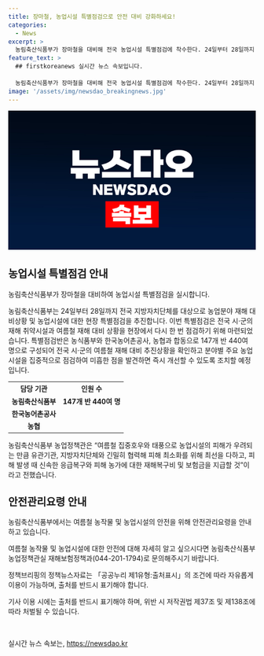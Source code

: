 ```yaml
---
title: 장마철, 농업시설 특별점검으로 안전 대비 강화하세요!
categories:
  - News
excerpt: >
  농림축산식품부가 장마철을 대비해 전국 농업시설 특별점검에 착수한다. 24일부터 28일까지 농식품부와 한국농어촌공사, 농협이 합동으로 147개 반 440여 명으로 구성된 특별점검반은 여름철 재해 대비 추진상황을 확인하고, 미흡한 점을 즉시 개선할 예정이다. 윤원습 농식품부 농업정책관은 “피해 최소화를 위해 노력할 것”이라고 강조했다. 농업시설의 안전을 위한 조치가 이뤄지고 있으니, 안전에 대한 확신을 느끼게 한다.
feature_text: >
  ## firstkoreanews 실시간 뉴스 속보입니다.

  농림축산식품부가 장마철을 대비해 전국 농업시설 특별점검에 착수한다. 24일부터 28일까지 농식품부와 한국농어촌공사, 농협이 합동으로 147개 반 440여 명으로 구성된 특별점검반은 여름철 재해 대비 추진상황을 확인하고, 미흡한 점을 즉시 개선할 예정이다. 윤원습 농식품부 농업정책관은 “피해 최소화를 위해 노력할 것”이라고 강조했다. 농업시설의 안전을 위한 조치가 이뤄지고 있으니, 안전에 대한 확신을 느끼게 한다.
image: '/assets/img/newsdao_breakingnews.jpg'
---
```


<p><img src="/assets/img/newsdao_breakingnews.jpg" alt="firstkoreanews 속보" /></p>

<h2 data-ke-size="size26">농업시설 특별점검 안내</h2>

<p>농림축산식품부가 장마철을 대비하여 농업시설 특별점검을 실시합니다.</p>

<p data-ke-size="size16">농림축산식품부는 24일부터 28일까지 전국 지방자치단체를 대상으로 농업분야 재해 대비상황 및 농업시설에 대한 현장 특별점검을 추진합니다. 이번 특별점검은 전국 시·군의 재해 취약시설과 여름철 재해 대비 상황을 현장에서 다시 한 번 점검하기 위해 마련되었습니다. 특별점검반은 농식품부와 한국농어촌공사, 농협과 합동으로 147개 반 440여 명으로 구성되어 전국 시·군의 여름철 재해 대비 추진상황을 확인하고 분야별 주요 농업시설을 집중적으로 점검하여 미흡한 점을 발견하면 즉시 개선할 수 있도록 조치할 예정입니다.</p>

<table>
  <tr>
    <th>담당 기관</th>
    <th>인원 수</th>
  </tr>
  <tr>
    <td style="text-align: center; height: 17px;"><b>농림축산식품부</b></td>
    <td style="text-align: center; height: 17px;"><b>147개 반 440여 명</b></td>
  </tr>
  <tr>
    <td style="text-align: center; height: 17px;"><b>한국농어촌공사</b></td>
    <td style="text-align: center; height: 17px;"><b></b></td>
  </tr>
  <tr>
    <td style="text-align: center; height: 17px;"><b>농협</b></td>
    <td style="text-align: center; height: 17px;"><b></b></td>
  </tr>
</table>

<p data-ke-size="size16">농림축산식품부 농업정책관은 “여름철 집중호우와 태풍으로 농업시설의 피해가 우려되는 만큼 유관기관, 지방자치단체와 긴밀히 협력해 피해 최소화를 위해 최선을 다하고, 피해 발생 때 신속한 응급복구와 피해 농가에 대한 재해복구비 및 보험금을 지급할 것”이라고 전했습니다.</p>

<h2 data-ke-size="size26">안전관리요령 안내</h2>

<p>농림축산식품부에서는 여름철 농작물 및 농업시설의 안전을 위해 안전관리요령을 안내하고 있습니다.</p>

<p data-ke-size="size16">여름철 농작물 및 농업시설에 대한 안전에 대해 자세히 알고 싶으시다면 농림축산식품부 농업정책관실 재해보험정책과(044-201-1794)로 문의해주시기 바랍니다.</p>

<p data-ke-size="size16">정책브리핑의 정책뉴스자료는 「공공누리 제1유형:출처표시」의 조건에 따라 자유롭게 이용이 가능하며, 출처를 반드시 표기해야 합니다.</p>

<p data-ke-size="size16">기사 이용 시에는 출처를 반드시 표기해야 하며, 위반 시 저작권법 제37조 및 제138조에 따라 처벌될 수 있습니다.</p>

<p data-ke-size="size16">&nbsp;</p>
실시간 뉴스 속보는, <a href="https://newsdao.kr" rel="dofollow">https://newsdao.kr</a>


